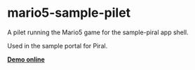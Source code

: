 # mario5-sample-pilet

A pilet running the Mario5 game for the sample-piral app shell.

Used in the sample portal for Piral.

**[Demo online](https://demo-full.piral.io/mario5)**
